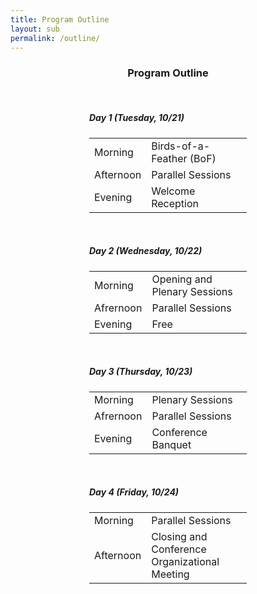 ```yaml
---
title: Program Outline
layout: sub
permalink: /outline/
---
```


<h3 style="text-align: center;">Program Outline</h3>
<br>
<style>
/* 限制表格和标题的宽度并居中显示 */
.centered-content {
    width: 50%; /* 你可以根据需要调整宽度 */
    margin: 0 auto; /* 内容居中 */
    text-align: left; /* 标题左对齐 */
}

.centered-content h5 {
    border-bottom: 1px solid #ccc; /* 添加浅灰色的线条 */
    padding-bottom: 5px; /* 增加一点下边距 */
    margin-bottom: 10px; /* 使标题与内容稍微分隔 */
    font-size: 18px; /* 调整字体大小 */
}

.news-table {
    width: 100%;
    border-collapse: collapse;
}

.news-table tr td:nth-child(1) {
    font-weight: bold;
    width: 20em;
}

.news-table tr td:nth-child(2) {
    width: 55em;
}

.news-table tr td {
    border-bottom: 1px solid #ccc; /* 添加浅灰色的线 */
    padding: 1px 0; /* 缩小上下填充，减少行高 */
    font-size: 14px; /* 调整字体大小 */
    width: 100%; /* 确保单元格宽度一致 */
}

.news-table tr {
    width: 100%;
}

.coffee-break {
    background-color: #f9f2d7; /* 浅黄色 */
}

.lunch-break {
    background-color: #e4bfa5; /* 浅棕色 */
}

.welcome-reception, .gala-dinner {
    background-color: #e3ede3; /* 浅绿色 */
}
</style>

<div class="centered-content">
    <h5 id="tuesday-november-5th">Day 1 (Tuesday, 10/21)</h5>
    <table class="news-table">
      <tbody>
        <tr>
          <td>Morning</td>
          <td>Birds-of-a-Feather (BoF)</td>
        </tr>
        <tr>
          <td>Afternoon</td>
          <td>Parallel Sessions</td>
        </tr>
        <tr>
          <td>Evening</td>
          <td>Welcome Reception</td>
        </tr>
      </tbody>
    </table>
</div>
<br>
<div class="centered-content">
    <h5 id="wednesday-november-6th">Day 2 (Wednesday, 10/22)</h5>
    <table class="news-table">
      <tbody>
        <tr>
          <td>Morning</td>
          <td>Opening and Plenary Sessions</td>
        </tr>
        <tr>
          <td>Afrernoon</td>
          <td>Parallel Sessions</td>
        </tr>
        <tr>
          <td>Evening</td>
          <td>Free</td>
        </tr>
      </tbody>
    </table>
</div>
<br>
<div class="centered-content">
    <h5 id="thursday-november-7th">Day 3 (Thursday, 10/23)</h5>
    <table class="news-table">
      <tbody>
        <tr>
          <td>Morning</td>
          <td>Plenary Sessions</td>
        </tr>
        <tr>
          <td>Afrernoon</td>
          <td>Parallel Sessions</td>
        </tr>
        <tr>
          <td>Evening</td>
          <td>Conference Banquet</td>
        </tr>
      </tbody>
    </table>
</div>
<br>
<div class="centered-content">
    <h5 id="friday-november-8th">Day 4 (Friday, 10/24)</h5>
    <table class="news-table">
      <tbody>
        <tr>
          <td>Morning</td>
          <td>Parallel Sessions</td>
        </tr>
        <tr>
          <td>Afternoon</td>
          <td>Closing and Conference Organizational Meeting</td>
        </tr>
      </tbody>
    </table>
</div>
